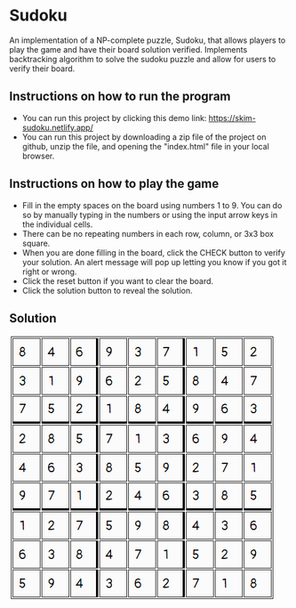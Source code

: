 # Sudoku

An implementation of a NP-complete puzzle, Sudoku, that allows players to play the game and have their board solution verified. 
Implements backtracking algorithm to solve the sudoku puzzle and allow for users to verify their board.

## Instructions on how to run the program
- You can run this project by clicking this demo link: https://skim-sudoku.netlify.app/
- You can run this project by downloading a zip file of the project on github, unzip the file, and opening the "index.html" file in your local browser.

## Instructions on how to play the game
- Fill in the empty spaces on the board using numbers 1 to 9. You can do so by manually typing in the numbers or using the input arrow keys in the individual cells.
- There can be no repeating numbers in each row, column, or 3x3 box square.
- When you are done filling in the board, click the CHECK button to verify your solution. An alert message will pop up letting you know if you got it right or wrong.
- Click the reset button if you want to clear the board.
- Click the solution button to reveal the solution.

## Solution 

![solution](solution.PNG)

